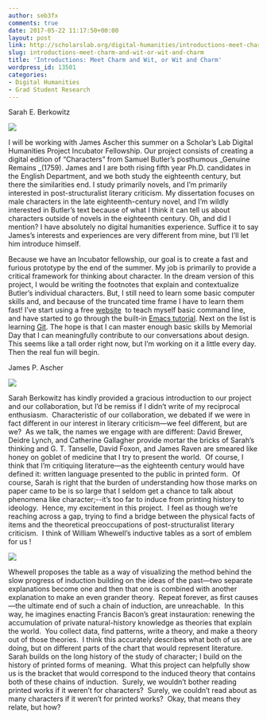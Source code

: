 ```yaml
---
author: seb3fx
comments: true
date: 2017-05-22 11:17:50+00:00
layout: post
link: http://scholarslab.org/digital-humanities/introductions-meet-charm-and-wit-or-wit-and-charm/
slug: introductions-meet-charm-and-wit-or-wit-and-charm
title: 'Introductions: Meet Charm and Wit, or Wit and Charm'
wordpress_id: 13501
categories:
- Digital Humanities
- Grad Student Research
---
```


Sarah E. Berkowitz

![](http://scholarslab.org/wp-content/uploads/2017/05/Sarah-and-Layla1-300x300.jpg)

I will be working with James Ascher this summer on a Scholar’s Lab Digital Humanities Project Incubator Fellowship. Our project consists of creating a digital edition of “Characters” from Samuel Butler’s posthumous _Genuine Remains _(1759). James and I are both rising fifth year Ph.D. candidates in the English Department, and we both study the eighteenth century, but there the similarities end. I study primarily novels, and I’m primarily interested in post-structuralist literary criticism. My dissertation focuses on male characters in the late eighteenth-century novel, and I’m wildly interested in Butler’s text because of what I think it can tell us about characters outside of novels in the eighteenth century. Oh, and did I mention? I have absolutely no digital humanities experience. Suffice it to say James’s interests and experiences are very different from mine, but I’ll let him introduce himself.

Because we have an Incubator fellowship, our goal is to create a fast and furious prototype by the end of the summer. My job is primarily to provide a critical framework for thinking about character. In the dream version of this project, I would be writing the footnotes that explain and contextualize Butler’s individual characters. But, I still need to learn some basic computer skills and, and because of the truncated time frame I have to learn them fast! I’ve start using a free [website](https://learnpythonthehardway.org/book/appendixa.html)  to teach myself basic command line, and have started to go through the built-in [Emacs tutorial](https://www.gnu.org/software/emacs/). Next on the list is learning [Git](https://try.github.io/levels/1/challenges/1). The hope is that I can master enough basic skills by Memorial Day that I can meaningfully contribute to our conversations about design. This seems like a tall order right now, but I’m working on it a little every day. Then the real fun will begin.



James P. Ascher

![](http://scholarslab.org/wp-content/uploads/2017/05/Ascher-300x200.jpg)

Sarah Berkowitz has kindly provided a gracious introduction to our project and our collaboration, but I’d be remiss if I didn’t write of my reciprocal enthusiasm.  Characteristic of our collaboration, we debated if we were in fact different in our interest in literary criticism—we feel different, but are we?  As we talk, the names we engage with are different: David Brewer, Deidre Lynch, and Catherine Gallagher provide mortar the bricks of Sarah’s thinking and G. T. Tanselle, David Foxon, and James Raven are smeared like honey on goblet of medicine that I try to present the world.  Of course, I think that I’m critiquing literature—as the eighteenth century would have defined it: written language presented to the public in printed form.  Of course, Sarah is right that the burden of understanding how those marks on paper came to be is so large that I seldom get a chance to talk about phenomena like character;--it’s too far to induce from printing history to ideology.  Hence, my excitement in this project.  I feel as though we’re reaching across a gap, trying to find a bridge between the physical facts of items and the theoretical preoccupations of post-structuralist literary criticism.  I think of William Whewell’s inductive tables as a sort of emblem for us !

![](http://scholarslab.org/wp-content/uploads/2017/05/Inductive-Table-300x181.png)

Whewell proposes the table as a way of visualizing the method behind the slow progress of induction building on the ideas of the past—two separate explanations become one and then that one is combined with another explanation to make an even grander theory.  Repeat forever, as first causes—the ultimate end of such a chain of induction, are unreachable.  In this way, he imagines enacting Francis Bacon’s great instauration: renewing the accumulation of private natural-history knowledge as theories that explain the world.  You collect data, find patterns, write a theory, and make a theory out of those theories.  I think this accurately describes what both of us are doing, but on different parts of the chart that would represent literature.  Sarah builds on the long history of the study of character; I build on the history of printed forms of meaning.  What this project can helpfully show us is the bracket that would correspond to the induced theory that contains both of these chains of induction.  Surely, we wouldn’t bother reading printed works if it weren’t for characters?  Surely, we couldn’t read about as many characters if it weren’t for printed works?  Okay, that means they relate, but how?

